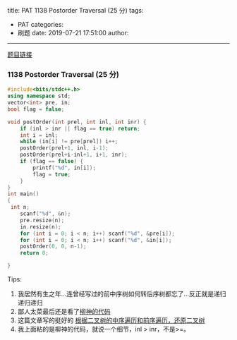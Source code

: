 title: PAT 1138 Postorder Traversal (25 分)
tags:
  - PAT
categories:
  - 刷题
date: 2019-07-21 17:51:00
author:
---
[题目链接](https://pintia.cn/problem-sets/994805342720868352/problems/994805345078067200)

### 1138 Postorder Traversal (25 分)

```c++
#include<bits/stdc++.h>
using namespace std;
vector<int> pre, in;
bool flag = false;

void postOrder(int prel, int inl, int inr) {
    if (inl > inr || flag == true) return;
    int i = inl;
    while (in[i] != pre[prel]) i++;
    postOrder(prel+1, inl, i-1);
    postOrder(prel+i-inl+1, i+1, inr);
    if (flag == false) {
        printf("%d", in[i]);
        flag = true;
    }
}
int main()
{
 int n;
    scanf("%d", &n);
    pre.resize(n);
    in.resize(n);
    for (int i = 0; i < n; i++) scanf("%d", &pre[i]);
    for (int i = 0; i < n; i++) scanf("%d", &in[i]);
    postOrder(0, 0, n-1);
    return 0;

}

```

Tips:
1. 我居然有生之年...连曾经写过的前中序树如何转后序树都忘了...反正就是递归递归递归
2. 鄙人太菜最后还是看了[柳神的代码](https://blog.csdn.net/liuchuo/article/details/79064958)
3. 这篇文章写的挺好的 [根据二叉树的中序遍历和前序遍历，还原二叉树](https://www.cnblogs.com/schips/p/10646789.html)
4. 我上面粘的是柳神的代码，就说一个细节，inl > inr，不是>=。